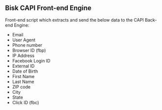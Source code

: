 ## Bisk CAPI Front-end Engine

Front-end script which extracts and send the below data to the CAPI Back-end Engine:

* Email
* User Agent
* Phone number
* Browser ID (fbp)
* IP Address
* Facebook Login ID
* External ID
* Date of Birth
* First Name
* Last Name
* ZIP code
* City
* State
* Click ID (fbc)
